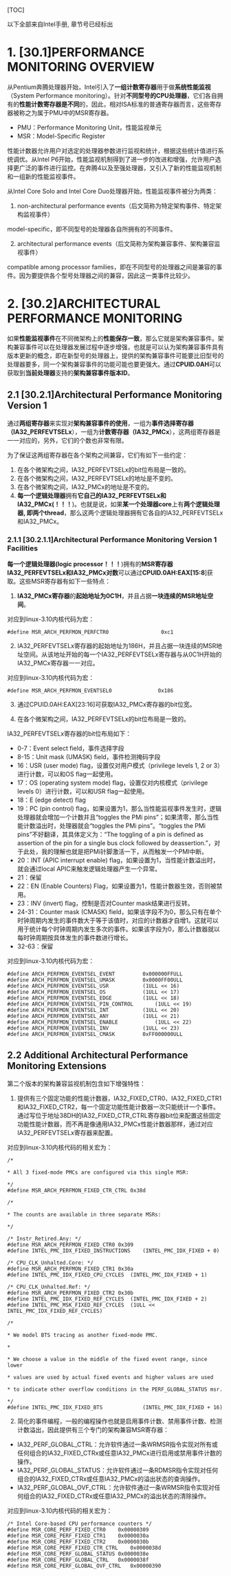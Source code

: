 [TOC]

以下全部来自Intel手册, 章节号已经标出

# 1. \[30.1\]PERFORMANCE MONITORING OVERVIEW

从Pentium奔腾处理器开始，Intel引入了**一组计数寄存器**用于做**系统性能监视**（System Performance monitoring）。针对**不同型号的CPU处理器**，它们各自拥有的**性能计数寄存器是不同**的，因此，相对ISA标准的普通寄存器而言，这些寄存器被称之为属于PMU中的MSR寄存器。

- PMU：Performance Monitoring Unit，性能监视单元
- MSR：Model\-Specific Register

性能计数器允许用户对选定的处理器参数进行监视和统计，根据这些统计值进行系统调优。从Intel P6开始，性能监视机制得到了进一步的改进和增强，允许用户选择更广泛的事件进行监控。在奔腾4以及至强处理器，又引入了新的性能监视机制和一组新的性能监视事件。

从Intel Core Solo and Intel Core Duo处理器开始，性能监视事件被分为两类：

1. non\-architectural performance events（后文简称为特定架构事件、特定架构监视事件）

model\-specific，即不同型号的处理器各自所拥有的不同事件。

2. architectural performance events（后文简称为架构兼容事件、架构兼容监视事件）

compatible among processor families，即在不同型号的处理器之间是兼容的事件。因为要提供各个型号处理器之间的兼容，因此这一类事件比较少。

# 2. [30.2]ARCHITECTURAL PERFORMANCE MONITORING

如果**性能监视事件**在不同微架构上的**性能保存一致**，那么它就是架构兼容事件。架构兼容事件可以在处理器发展过程中逐步增强，也就是可以认为架构兼容事件具有版本更新的概念，即在新型号的处理器上，提供的架构兼容事件可能要比旧型号的处理器要多，同一个架构兼容事件的功能可能也要更强大。通过**CPUID\.0AH**可以获取到**当前处理器**支持的**架构兼容事件版本ID**。

## 2.1 [30.2.1]Architectural Performance Monitoring Version 1

通过**两组寄存器**来实现对**架构兼容事件的使用**，一组为**事件选择寄存器（IA32\_PERFEVTSELx**），一组为**计数寄存器（IA32\_PMCx**），这两组寄存器是一一对应的，另外，它们的个数也非常有限。

为了保证这两组寄存器在各个架构之间兼容，它们有如下一些约定：

1. 在各个微架构之间，IA32\_PERFEVTSELx的bit位布局是一致的。
2. 在各个微架构之间，IA32\_PERFEVTSELx的地址是不变的。
3. 在各个微架构之间，IA32\_PMCx的地址是不变的。
4. **每一个逻辑处理器**拥有**它自己的IA32\_PERFEVTSELx和IA32\_PMCx(！！！**)。也就是说，如果**某一个处理器core**上有**两个逻辑处理器, 即两个thread**，那么这两个逻辑处理器拥有它各自的IA32\_PERFEVTSELx和IA32\_PMCx。

### 2.1.1 [30.2.1.1]Architectural Performance Monitoring Version 1 Facilities

**每一个逻辑处理器(logic processor！！！**)拥有的**MSR寄存器IA32\_PERFEVTSELx和IA32\_PMCx对数**可以通过**CPUID\.0AH\:EAX\[15\:8**\]获取。这些MSR寄存器有如下一些特点：

1. **IA32\_PMCx寄存器**的**起始地址为0C1H**，并且占据**一块连续的MSR地址空间**。

对应到linux-3.10内核代码为宏：
```
#define MSR_ARCH_PERFMON_PERFCTR0                 0xc1
```

2. IA32_PERFEVTSELx寄存器的起始地址为186H，并且占据一块连续的MSR地址空间。从该地址开始的每一个IA32_PERFEVTSELx寄存器与从0C1H开始的IA32_PMCx寄存器一一对应。

对应到linux-3.10内核代码为宏：
```
#define MSR_ARCH_PERFMON_EVENTSEL0               0x186
```

3. 通过CPUID.0AH:EAX[23:16]可获取IA32_PMCx寄存器的bit位宽。

4. 在各个微架构之间，IA32_PERFEVTSELx的bit位布局是一致的。

IA32_PERFEVTSELx寄存器的bit位布局如下：

- 0-7：Event select field，事件选择字段
- 8-15：Unit mask (UMASK) field，事件检测掩码字段
- 16：USR (user mode) flag，设置仅对用户模式（privilege levels 1, 2 or 3）进行计数，可以和OS flag一起使用。
- 17：OS (operating system mode) flag，设置仅对内核模式（privilege levels 0）进行计数，可以和USR flag一起使用。
- 18：E (edge detect) flag
- 19：PC (pin control) flag，如果设置为1，那么当性能监视事件发生时，逻辑处理器就会增加一个计数并且“toggles the PMi pins”；如果清零，那么当性能计数溢出时，处理器就会“toggles the PMi pins”。“toggles the PMi pins”不好翻译，其具体定义为：“The toggling of a pin is defined as assertion of the pin for a single bus clock followed by deassertion.”，对于此处，我的理解也就是把PMi针脚激活一下，从而触发一个PMI中断。
- 20：INT (APIC interrupt enable) flag，如果设置为1，当性能计数溢出时，就会通过local APIC来触发逻辑处理器产生一个异常。
- 21：保留
- 22：EN (Enable Counters) Flag，如果设置为1，性能计数器生效，否则被禁用。
- 23：INV (invert) flag，控制是否对Counter mask结果进行反转。
- 24-31：Counter mask (CMASK) field，如果该字段不为0，那么只有在单个时钟周期内发生的事件数大于等于该值时，对应的计数器才自增1。这就可以用于统计每个时钟周期内发生多次的事件。如果该字段为0，那么计数器就以每时钟周期按具体发生的事件数进行增长。
- 32-63：保留
 
对应到linux-3.10内核代码为宏：
```
#define ARCH_PERFMON_EVENTSEL_EVENT         0x000000FFULL
#define ARCH_PERFMON_EVENTSEL_UMASK         0x0000FF00ULL
#define ARCH_PERFMON_EVENTSEL_USR           (1ULL << 16)
#define ARCH_PERFMON_EVENTSEL_OS            (1ULL << 17)
#define ARCH_PERFMON_EVENTSEL_EDGE          (1ULL << 18)
#define ARCH_PERFMON_EVENTSEL_PIN_CONTROL       (1ULL << 19)
#define ARCH_PERFMON_EVENTSEL_INT           (1ULL << 20)
#define ARCH_PERFMON_EVENTSEL_ANY           (1ULL << 21)
#define ARCH_PERFMON_EVENTSEL_ENABLE            (1ULL << 22)
#define ARCH_PERFMON_EVENTSEL_INV           (1ULL << 23)
#define ARCH_PERFMON_EVENTSEL_CMASK         0xFF000000ULL
```

## 2.2 Additional Architectural Performance Monitoring Extensions

第二个版本的架构兼容监视机制包含如下增强特性：

1. 提供有三个固定功能的性能计数器，IA32_FIXED_CTR0、IA32_FIXED_CTR1和IA32_FIXED_CTR2，每一个固定功能性能计数器一次只能统计一个事件。通过写位于地址38DH的IA32_FIXED_CTR_CTRL寄存器bit位来配置这些固定功能性能计数器，而不再是像通用IA32_PMCx性能计数器那样，通过对应IA32_PERFEVTSELx寄存器来配置。

对应到linux-3.10内核代码的相关宏为：
```
/*
 
* All 3 fixed-mode PMCs are configured via this single MSR:
 
*/
#define MSR_ARCH_PERFMON_FIXED_CTR_CTRL 0x38d
 
/*
 
* The counts are available in three separate MSRs:
 
*/
 
/* Instr_Retired.Any: */
#define MSR_ARCH_PERFMON_FIXED_CTR0 0x309
#define INTEL_PMC_IDX_FIXED_INSTRUCTIONS    (INTEL_PMC_IDX_FIXED + 0)
 
/* CPU_CLK_Unhalted.Core: */
#define MSR_ARCH_PERFMON_FIXED_CTR1 0x30a
#define INTEL_PMC_IDX_FIXED_CPU_CYCLES  (INTEL_PMC_IDX_FIXED + 1)
 
/* CPU_CLK_Unhalted.Ref: */
#define MSR_ARCH_PERFMON_FIXED_CTR2 0x30b
#define INTEL_PMC_IDX_FIXED_REF_CYCLES  (INTEL_PMC_IDX_FIXED + 2)
#define INTEL_PMC_MSK_FIXED_REF_CYCLES  (1ULL << INTEL_PMC_IDX_FIXED_REF_CYCLES)
 
/*
 
* We model BTS tracing as another fixed-mode PMC.
 
*
 
* We choose a value in the middle of the fixed event range, since lower
 
* values are used by actual fixed events and higher values are used
 
* to indicate other overflow conditions in the PERF_GLOBAL_STATUS msr.
 
*/
#define INTEL_PMC_IDX_FIXED_BTS             (INTEL_PMC_IDX_FIXED + 16)

```

2. 简化的事件编程，一般的编程操作也就是启用事件计数、禁用事件计数、检测计数溢出，因此提供有三个专门的架构兼容MSR寄存器：
- IA32_PERF_GLOBAL_CTRL：允许软件通过一条WRMSR指令实现对所有或任何组合的IA32_FIXED_CTRx或任意IA32_PMCx进行启用或禁用事件计数的操作。
- IA32_PERF_GLOBAL_STATUS：允许软件通过一条RDMSR指令实现对任何组合的IA32_FIXED_CTRx或任意IA32_PMCx的溢出状态的查询操作。
- IA32_PERF_GLOBAL_OVF_CTRL：允许软件通过一条WRMSR指令实现对任何组合的IA32_FIXED_CTRx或任意IA32_PMCx的溢出状态的清除操作。

对应到linux-3.10内核代码的相关宏为：
```
/* Intel Core-based CPU performance counters */
#define MSR_CORE_PERF_FIXED_CTR0    0x00000309
#define MSR_CORE_PERF_FIXED_CTR1    0x0000030a
#define MSR_CORE_PERF_FIXED_CTR2    0x0000030b
#define MSR_CORE_PERF_FIXED_CTR_CTRL    0x0000038d
#define MSR_CORE_PERF_GLOBAL_STATUS 0x0000038e
#define MSR_CORE_PERF_GLOBAL_CTRL   0x0000038f
#define MSR_CORE_PERF_GLOBAL_OVF_CTRL   0x00000390
```